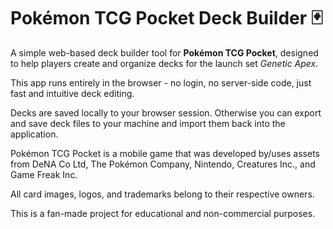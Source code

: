 # Pokémon TCG Pocket Deck Builder 🃏

A simple web-based deck builder tool for **Pokémon TCG Pocket**, designed to help players create and organize decks for the launch set *Genetic Apex*.

This app runs entirely in the browser - no login, no server-side code, just fast and intuitive deck editing.

Decks are saved locally to your browser session. Otherwise you can export and save deck files to your machine and import them back into the application.



Pokémon TCG Pocket is a mobile game that was developed by/uses assets from DeNA Co Ltd, The Pokémon Company, Nintendo, Creatures Inc., and Game Freak Inc.

All card images, logos, and trademarks belong to their respective owners.

This is a fan-made project for educational and non-commercial purposes.
